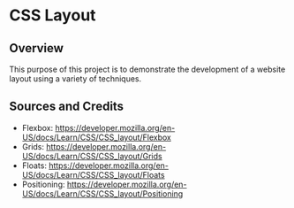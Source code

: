 # CSS Layout

## Overview

This purpose of this project is to demonstrate the development of a website layout using a variety of techniques.

## Sources and Credits

- Flexbox: https://developer.mozilla.org/en-US/docs/Learn/CSS/CSS_layout/Flexbox
- Grids: https://developer.mozilla.org/en-US/docs/Learn/CSS/CSS_layout/Grids
- Floats: https://developer.mozilla.org/en-US/docs/Learn/CSS/CSS_layout/Floats
- Positioning: https://developer.mozilla.org/en-US/docs/Learn/CSS/CSS_layout/Positioning
